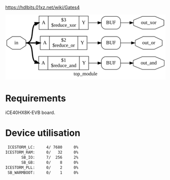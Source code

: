 https://hdlbits.01xz.net/wiki/Gates4

![](diagram.svg)

# Requirements

iCE40HX8K-EVB board.

# Device utilisation

```
 ICESTORM_LC:     4/ 7680     0%
ICESTORM_RAM:     0/   32     0%
       SB_IO:     7/  256     2%
       SB_GB:     0/    8     0%
ICESTORM_PLL:     0/    2     0%
 SB_WARMBOOT:     0/    1     0%
```